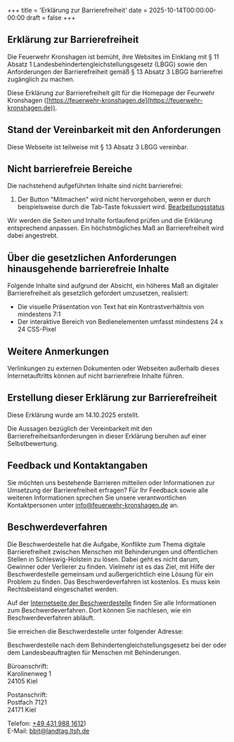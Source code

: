 +++
title = 'Erklärung zur Barrierefreiheit'
date = 2025-10-14T00:00:00-00:00
draft = false
+++

## Erklärung zur Barrierefreiheit

Die Feuerwehr Kronshagen ist bemüht, ihre Websites im Einklang mit § 11 Absatz 1
Landesbehindertengleichstellungsgesetz (LBGG) sowie den Anforderungen der Barrierefreiheit gemäß
§ 13 Absatz 3 LBGG barrierefrei zugänglich zu machen.

Diese Erklärung zur Barrierefreiheit gilt für die Homepage der Feurwehr Kronshagen
([https://feuerwehr-kronshagen.de](https://feuerwehr-kronshagen.de)).

## Stand der Vereinbarkeit mit den Anforderungen

Diese Webseite ist teilweise mit § 13 Absatz 3 LBGG vereinbar.

## Nicht barrierefreie Bereiche

Die nachstehend aufgeführten Inhalte sind nicht barrierefrei:

1. Der Button "Mitmachen" wird nicht hervorgehoben, wenn er durch beispielsweise durch die Tab-Taste fokussiert wird.
   [Bearbeitungsstatus](https://github.com/Feuerwehr-Kronshagen/homepage/issues/105)

Wir werden die Seiten und Inhalte fortlaufend prüfen und die Erklärung entsprechend anpassen.
Ein höchstmögliches Maß an Barrierefreiheit wird dabei angestrebt.

## Über die gesetzlichen Anforderungen hinausgehende barrierefreie Inhalte

Folgende Inhalte sind aufgrund der Absicht, ein höheres Maß an digitaler Barrierefreiheit als gesetzlich gefordert
umzusetzen, realisiert:

- Die visuelle Präsentation von Text hat ein Kontrastverhältnis von mindestens 7:1
- Der interaktive Bereich von Bedienelementen umfasst mindestens 24 x 24 CSS-Pixel

## Weitere Anmerkungen

Verlinkungen zu externen Dokumenten oder Webseiten außerhalb dieses Internetauftritts können auf nicht barrierefreie
Inhalte führen.

## Erstellung dieser Erklärung zur Barrierefreiheit

Diese Erklärung wurde am 14.10.2025 erstellt.

Die Aussagen bezüglich der Vereinbarkeit mit den Barrierefreiheitsanforderungen in dieser Erklärung beruhen auf einer
Selbstbewertung.

## Feedback und Kontaktangaben

Sie möchten uns bestehende Barrieren mitteilen oder Informationen zur Umsetzung der Barrierefreiheit erfragen? Für Ihr
Feedback sowie alle weiteren Informationen sprechen Sie unsere verantwortlichen Kontaktpersonen unter
[info@feuerwehr-kronshagen.de](mailto:info@feuerwehr-kronshagen.de) an.

## Beschwerdeverfahren

Die Beschwerdestelle hat die Aufgabe, Konflikte zum Thema digitale Barrierefreiheit zwischen Menschen mit Behinderungen
und öffentlichen Stellen in Schleswig-Holstein zu lösen. Dabei geht es nicht darum, Gewinner oder Verlierer zu finden.
Vielmehr ist es das Ziel, mit Hilfe der Beschwerdestelle gemeinsam und außergerichtlich eine Lösung für ein Problem zu
finden. Das Beschwerdeverfahren ist kostenlos. Es muss kein Rechtsbeistand eingeschaltet werden.

Auf der [Internetseite der Beschwerdestelle](https://www.inklusion.sh/unsere-aufgaben/beschwerdestelle/) finden Sie alle
Informationen zum Beschwerdeverfahren. Dort können Sie nachlesen, wie ein Beschwerdeverfahren abläuft.

Sie erreichen die Beschwerdestelle unter folgender Adresse:

Beschwerdestelle nach dem Behindertengleichstellungsgesetz bei der oder dem Landesbeauftragten für Menschen mit
Behinderungen.

Büroanschrift:\
Karolinenweg 1\
24105 Kiel

Postanschrift:\
Postfach 7121\
24171 Kiel

Telefon: [+49 431 988 1612](tel:+494319881612))\
E-Mail: [bbit@landtag.ltsh.de](mailto:bbit@landtag.ltsh.de)
